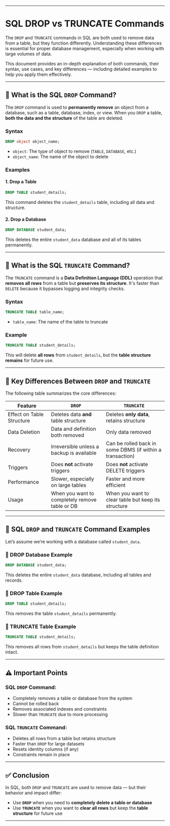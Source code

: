 
---

# SQL DROP vs TRUNCATE Commands

The `DROP` and `TRUNCATE` commands in SQL are both used to remove data from a table, but they function differently. Understanding these differences is essential for proper database management, especially when working with large volumes of data.

This document provides an in-depth explanation of both commands, their syntax, use cases, and key differences — including detailed examples to help you apply them effectively.

---

## 🔹 What is the SQL `DROP` Command?

The `DROP` command is used to **permanently remove** an object from a database, such as a table, database, index, or view. When you `DROP` a table, **both the data and the structure** of the table are deleted.

### Syntax

```sql
DROP object object_name;
````

* `object`: The type of object to remove (`TABLE`, `DATABASE`, etc.)
* `object_name`: The name of the object to delete

### Examples

#### 1. Drop a Table

```sql
DROP TABLE student_details;
```

This command deletes the `student_details` table, including all data and structure.

#### 2. Drop a Database

```sql
DROP DATABASE student_data;
```

This deletes the entire `student_data` database and all of its tables permanently.

---

## 🔹 What is the SQL `TRUNCATE` Command?

The `TRUNCATE` command is a **Data Definition Language (DDL)** operation that **removes all rows** from a table but **preserves its structure**. It's faster than `DELETE` because it bypasses logging and integrity checks.

### Syntax

```sql
TRUNCATE TABLE table_name;
```

* `table_name`: The name of the table to truncate

### Example

```sql
TRUNCATE TABLE student_details;
```

This will delete **all rows** from `student_details`, but the **table structure remains** for future use.

---

## 🔸 Key Differences Between `DROP` and `TRUNCATE`

The following table summarizes the core differences:

| Feature                   | `DROP`                                         | `TRUNCATE`                                                |
| ------------------------- | ---------------------------------------------- | --------------------------------------------------------- |
| Effect on Table Structure | Deletes data **and** table structure           | Deletes **only data**, retains structure                  |
| Data Deletion             | Data and definition both removed               | Only data removed                                         |
| Recovery                  | Irreversible unless a backup is available      | Can be rolled back in some DBMS (if within a transaction) |
| Triggers                  | Does **not** activate triggers                 | Does **not** activate DELETE triggers                     |
| Performance               | Slower, especially on large tables             | Faster and more efficient                                 |
| Usage                     | When you want to completely remove table or DB | When you want to clear table but keep its structure       |

---

## 🔹 SQL `DROP` and `TRUNCATE` Command Examples

Let’s assume we’re working with a database called `student_data`.

### 🔸 DROP Database Example

```sql
DROP DATABASE student_data;
```

This deletes the entire `student_data` database, including all tables and records.

### 🔸 DROP Table Example

```sql
DROP TABLE student_details;
```

This removes the table `student_details` permanently.

### 🔸 TRUNCATE Table Example

```sql
TRUNCATE TABLE student_details;
```

This removes all rows from `student_details` but keeps the table definition intact.

---

## ⚠️ Important Points

### SQL `DROP` Command:

* Completely removes a table or database from the system
* Cannot be rolled back
* Removes associated indexes and constraints
* Slower than `TRUNCATE` due to more processing

### SQL `TRUNCATE` Command:

* Deletes all rows from a table but retains structure
* Faster than `DROP` for large datasets
* Resets identity columns (if any)
* Constraints remain in place

---

## ✅ Conclusion

In SQL, both `DROP` and `TRUNCATE` are used to remove data — but their behavior and impact differ:

* Use **`DROP`** when you need to **completely delete a table or database**
* Use **`TRUNCATE`** when you want to **clear all rows** but keep the **table structure** for future use

---